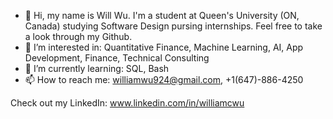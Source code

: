 - 👋 Hi, my name is Will Wu. I'm a student at Queen's University (ON, Canada) studying Software Design pursing internships. Feel free to take a look through my Github.
- 👀 I’m interested in: Quantitative Finance, Machine Learning, AI, App Development, Finance, Technical Consulting
- 🌱 I’m currently learning: SQL, Bash
- 📫 How to reach me: williamwu924@gmail.com, +1(647)-886-4250

Check out my LinkedIn: www.linkedin.com/in/williamcwu 

<!---
will24m/will24m is a ✨ special ✨ repository because its `README.md` (this file) appears on your GitHub profile.
You can click the Preview link to take a look at your changes.
--->
